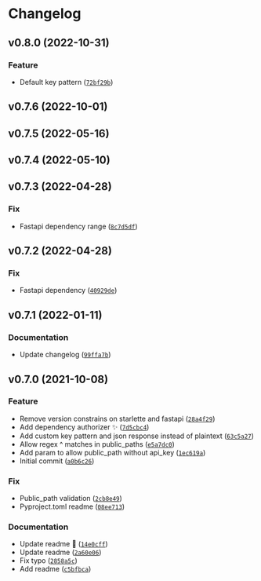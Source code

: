 # Changelog

<!--next-version-placeholder-->

## v0.8.0 (2022-10-31)
### Feature
* Default key pattern ([`72bf29b`](https://github.com/iwpnd/fastapi-key-auth/commit/72bf29bd93391eb81a538e8b7ea1d22782e274c4))

## v0.7.6 (2022-10-01)


## v0.7.5 (2022-05-16)


## v0.7.4 (2022-05-10)


## v0.7.3 (2022-04-28)
### Fix
* Fastapi dependency range ([`8c7d5df`](https://github.com/iwpnd/fastapi-key-auth/commit/8c7d5dfd97c86d34c9c6068b7b826b2fdabcbd3c))

## v0.7.2 (2022-04-28)
### Fix
* Fastapi dependency ([`40929de`](https://github.com/iwpnd/fastapi-key-auth/commit/40929de336049d51bf1e06e4003e95aaaaa7a11c))

## v0.7.1 (2022-01-11)
### Documentation
* Update changelog ([`99ffa7b`](https://github.com/iwpnd/fastapi-key-auth/commit/99ffa7b9ccf8c4468a852b46f0991abcee0f4b6e))

## v0.7.0 (2021-10-08)
### Feature
* Remove version constrains on starlette and fastapi ([`28a4f29`](https://github.com/iwpnd/fastapi-key-auth/commit/28a4f292a596bce8fc451ff4adeb56364a1f0a9e))
* Add dependency authorizer ✨ ([`7d5cbc4`](https://github.com/iwpnd/fastapi-key-auth/commit/7d5cbc49cf05ffd883843e4a999d0b2d91b9968f))
* Add custom key pattern and json response instead of plaintext ([`63c5a27`](https://github.com/iwpnd/fastapi-key-auth/commit/63c5a276bbf6724005dc13b9ce4e4d2a32bca99a))
* Allow regex ^ matches in public_paths ([`e5a7dc0`](https://github.com/iwpnd/fastapi-key-auth/commit/e5a7dc0295ebe57fccadccbb362c20554fb598b4))
* Add param to allow public_path without api_key ([`1ec619a`](https://github.com/iwpnd/fastapi-key-auth/commit/1ec619a63faee51257651e59ce47717ad2271f26))
* Initial commit ([`a0b6c26`](https://github.com/iwpnd/fastapi-key-auth/commit/a0b6c269120082b39085d8b927640d9f12ac7ae6))

### Fix
* Public_path validation ([`2cb8e49`](https://github.com/iwpnd/fastapi-key-auth/commit/2cb8e49f61b3f0b1f56dadd311ae879158d05a6b))
* Pyproject.toml readme ([`08ee713`](https://github.com/iwpnd/fastapi-key-auth/commit/08ee7133d81f40a59817627bafce7cc2bf8a1b82))

### Documentation
* Update readme 📝 ([`14e0cff`](https://github.com/iwpnd/fastapi-key-auth/commit/14e0cff84b726711780e05bb3aa5983e357ddc6d))
* Update readme ([`2a60e06`](https://github.com/iwpnd/fastapi-key-auth/commit/2a60e06105b3ee312f22e226413242482799d8ec))
* Fix typo ([`2858a5c`](https://github.com/iwpnd/fastapi-key-auth/commit/2858a5cc37aaeca448708707ea777f8a6d10f880))
* Add readme ([`c5bfbca`](https://github.com/iwpnd/fastapi-key-auth/commit/c5bfbcaeb61fcc3b306b4aaab47610cd853d0135))
